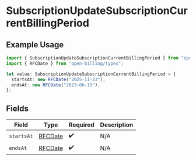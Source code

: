 # SubscriptionUpdateSubscriptionCurrentBillingPeriod

## Example Usage

```typescript
import { SubscriptionUpdateSubscriptionCurrentBillingPeriod } from "open-billing/models/operations";
import { RFCDate } from "open-billing/types";

let value: SubscriptionUpdateSubscriptionCurrentBillingPeriod = {
  startsAt: new RFCDate("2025-11-23"),
  endsAt: new RFCDate("2023-06-15"),
};
```

## Fields

| Field                             | Type                              | Required                          | Description                       |
| --------------------------------- | --------------------------------- | --------------------------------- | --------------------------------- |
| `startsAt`                        | [RFCDate](../../types/rfcdate.md) | :heavy_check_mark:                | N/A                               |
| `endsAt`                          | [RFCDate](../../types/rfcdate.md) | :heavy_check_mark:                | N/A                               |